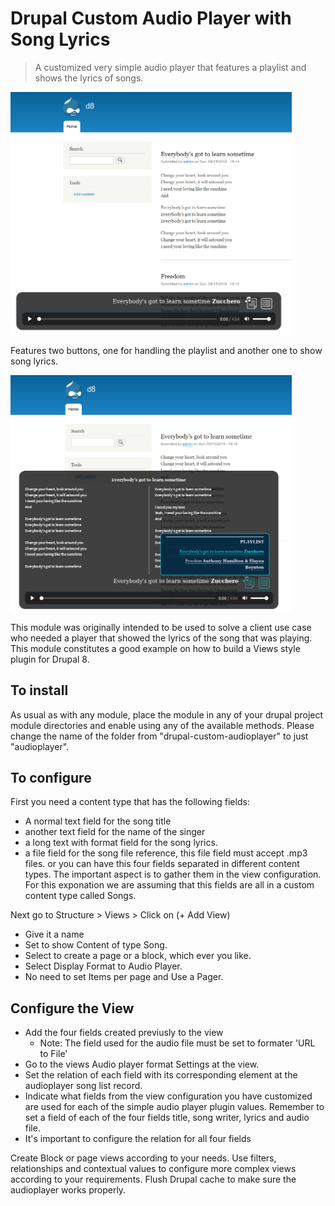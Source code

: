 # Drupal Custom Audio Player with Song Lyrics

> A customized very simple audio player that features a playlist and shows the lyrics of songs.

<img src="https://raw.githubusercontent.com/x7ian/drupal-custom-audioplayer/master/images/audioplayer_playlist_w_lyrics_.png" width="450">    
    
Features two buttons, one for handling the playlist and another one to show song lyrics.

<img src="https://raw.githubusercontent.com/x7ian/drupal-custom-audioplayer/master/images/audioplayer_playlist_w_lyrics.png" width="450"> 

This module was originally intended to be used to solve a client use case who needed a player that showed the lyrics of the song that was playing. This module constitutes a good example on how to build a Views style plugin for Drupal 8.

## To install 

As usual as with any module, place the module in any of your drupal project module directories and enable using any of the available methods.
Please change the name of the folder from "drupal-custom-audioplayer" to just "audioplayer".
    
## To configure
    
First you need a content type that has the following fields:
 - A normal text field for the song title
 - another text field for the name of the singer
 - a long text  with format field for the song lyrics.
 - a file field for the song file reference, this file field must accept .mp3 files.
or you can have this four fields separated in different content types. The important aspect is to gather them in the view configuration. For this exponation we are assuming that this fields are all in a custom content type called Songs.

Next go to Structure > Views > Click on (+ Add View)
   - Give it a name
   - Set to show Content of type Song.
   - Select to create a page or a block, which ever you like.
   - Select Display Format to Audio Player.
   - No need to set Items per page and Use a Pager.
   
## Configure the View

   - Add the four fields created previusly to the view
       - Note: The field used for the audio file must be set to formater 'URL to File'
   - Go to the views Audio player format Settings at the view. 
   - Set the relation of each field with its corresponding element at the audioplayer song list record.
   - Indicate what fields from the view configuration you have customized are used for each of the simple audio player plugin values. Remember to set a field of each of the four fields title, song writer, lyrics and audio file.
   - It's important to configure the relation for all four fields

Create Block or page views according to your needs. 
Use filters, relationships and contextual values to configure more complex views according to your requirements.
Flush Drupal cache to make sure the audioplayer works properly.
